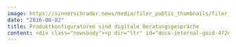 ```yaml
---
image: https://sinnerschrader.news/media/filer_public_thumbnails/filer_public/5e/76/5e769d1b-942a-40ea-af52-4877bf9e86a4/commerce_plus_hh_uwerosche.jpg__480x288_q85_crop_subsampling-2_upscale.jpg
date: "2016-08-02"
title: Produktkonfiguratoren sind digitale Beratungsgespräche
content: <div class="newsbody"><p dir="ltr" id="docs-internal-guid-472d1c45-4b3b-beb1-e042-e957823b3eb6">In einem Kurzinterview erklärt Uwe Rosche, Senior Consultant bei SinnerSchrader Commerce, die Vor- und Nachteile von Produktkonfiguratoren, zeigt gelungene Beispiele auf und erklärt, für welche Händler / Produkte sich Konfiguratoren lohnen. (Das Interview wurde am 29.07.2016 auf <a href="http&#58;//onetoone.de/de/artikel/klick-zum-wunschprodukt" target="_blank">onetoone.de </a>in Auszügen veröffentlicht.)</p><h3 dir="ltr"></h3><h3 dir="ltr">Was sind die Vorteile von Produktkonfiguratoren in Onlineshops, was die Nachteile – auch mit Blick auf die Kosten einer individuellen vs. einer standardisierten Produktion?</h3><p dir="ltr">Produktkonfiguratoren sind die digitalen Beratungsgespräche für komplexe Produkte. Sie verkürzen in vielen Fällen die Beratungsstrecke für Unternehmen und senken so den Beraterbedarf. Das funktioniert aber nur, wenn das Instrument durchdacht eingesetzt wird.</p><p>Vorteile&#58;</p><ul><li>Der User wird durch den Check-out geführt.</li><li>Hoher Individualisierungsgrad der Produkte möglich.</li><li>Konfiguratoren können ein Wettbewerbsvorteil sein.</li></ul><p>Nachteile&#58;</p><ul><li>Konfiguratoren müssen immer an die Anforderungen des komplexen Produktes angepasst werden.</li><li>Hohes Risiko einer schlechten Nutzerführung, sodass der Kunde aussteigt oder den Prozess nicht versteht.</li><li>Hohe Entwicklungskosten.</li></ul><h3 dir="ltr"></h3><h3 dir="ltr">Für welche Händler/Produkte lohnt sich das? Würden Sie den Einsatz empfehlen und wenn ja, für wen?</h3><p dir="ltr">Im Prinzip kann man 3 Bereiche unterscheiden&#58; komplexe Produkte, kreative Produkte und Finanzprodukte.</p><ul dir="ltr"><li>Der Einsatz von Konfiguratoren sollte für komplexe Produkte immer mitgedacht werden. Möbel, Einrichtung, Autos, Technik - im Prinzip alle Produkte, wo ein Beratungsgespräch für den Kauf notwendig ist.</li><li>Aber auch für Produkte, bei der die Kreativität des Nutzers gefragt ist, wie individuelle Sonnenbrillen, T-Shirts, Schuhe usw., lohnen sich Produktkonfiguratoren.</li><li>Weiter gefasst, ist ein Produktkonfigurator auch ein Tool für Finanzprodukte KFZ-Versicherung, Hausrat oder Darlehen. Vergleichsportale fragen relevante Informationen ab und bieten die passenden Produkte an. Die Produkte werden gefiltert angezeigt.</li></ul><h3 dir="ltr"></h3><h3 dir="ltr">Inwiefern eignen sich Produktkonfiguratoren als Marketingmaßnahme? Gibt es womöglich bestimmte Zielgruppen, die sich damit besonders ansprechen lassen?</h3><p dir="ltr">Produktkonfiguratoren sind primäre automatisierte und standardisierte Beratungsinstrumente. Sie verkürzen den Beratungsprozess zum Kaufabschluss. Sie können in einem umkämpften Markt ein Wettbewerbsvorteil sein, mit dem Unternehmen ihren USP unterstreichen.</p><h3 dir="ltr"></h3><h3 dir="ltr">Werden Produktkonfiguratoren der neue große Trend im E-Commerce?</h3><p dir="ltr">Produktkonfiguratoren sind Instrumente die gut durchdacht eingesetzt werden müssen, die aber auf keinen Fall den E-Commerce dominieren werden.</p><h3 dir="ltr"></h3><h3 dir="ltr">Kennen Sie Beispiele von Unternehmen, die Produktkonfiguratoren besonders erfolgreich einsetzen?</h3><ul><li dir="ltr"><p dir="ltr"><a href="http&#58;//www.apple.com/shop/buy-mac/macbook" target="_blank">Apple</a></p></li><li dir="ltr"><p dir="ltr"><a href="http&#58;//kitchenplanner.ikea.com/" target="_blank">IKEA</a></p></li><li dir="ltr"><p dir="ltr"><a href="http&#58;//store.nike.com/de/de_de/" target="_blank">Nike</a></p></li><li dir="ltr"><a href="https://www.spreadshirt.de/t-shirt-selbst-gestalten" target="_blank">Spreadshirt </a></li><li dir="ltr"><p dir="ltr"><a href="http&#58;//www.deinschrank.de/produkte-regale.php" target="_blank">Deinschrank </a></p></li><li dir="ltr"><p dir="ltr"><a href="http&#58;//youtailor.de/configurator/shirt" target="_blank">Youtailor</a></p></li><li dir="ltr"><p dir="ltr"><a href="http&#58;//www.ray-ban.com/germany/personalisieren" target="_blank">Ray Ban</a></p></li></ul><p dir="ltr">Verbesserungswürdig&#58;</p><ul><li dir="ltr"><p dir="ltr"><a href="https://sce-public.houston.hp.com/SimplifiedConfig/Index" target="_blank">HP </a></p></li></ul><p><a class="news-backlink" href="/de/"><svg class="svg-ico svg-ico--arrow-left"><use xlink&#58;href="#arrow-down"></use></svg>Zurück zur Presse Übersicht</a></p></div>
---
```

